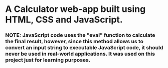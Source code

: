 # A Calculator web-app built using HTML, CSS and JavaScript.

### NOTE: JavaScript code uses the "eval" function to calculate the final result, however, since this method allows us to convert an input string to executable JavaScript code, it should never be used in real-world applications. It was used on this project just for learning purposes.
